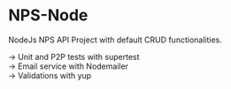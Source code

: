 # NPS-Node

NodeJs NPS API Project with default CRUD functionalities.

  -> Unit and P2P tests with supertest <br>
  -> Email service with Nodemailer<br>
  -> Validations with yup<br>
